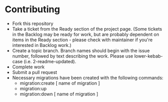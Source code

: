 # Contributing

- Fork this repository
- Take a ticket from the Ready section of the project page. (Some tickets in the Backlog may be ready for work, but are probably dependent on items in the Ready section - please check with maintainer if you're interested in Backlog work.)
- Create a topic branch. Branch names should begin with the issue number, followed by text describing the work. Please use lower-kebab-case (i.e. 2-readme-updated).
- Complete work
- Submit a pull request
- Necessary migrations have been created with the following commands:
  - migration:create [ name of migration ]
  - migration:up
  - migration:down [ name of migration ]


